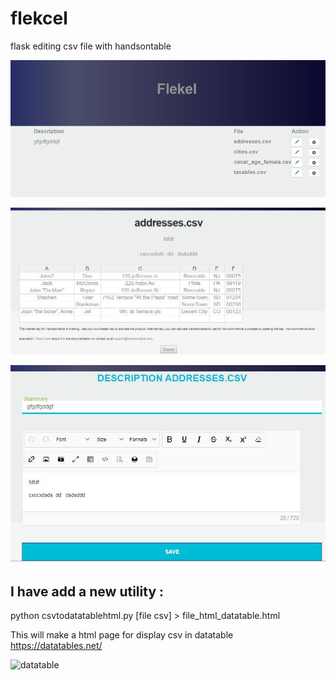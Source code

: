 # flekcel
flask editing csv file with handsontable


![](screen1.jpg)


![](screen2.jpg)


![](screen3.jpg)


## I have add a new utility : 
python csvtodatatablehtml.py [file csv]  > file_html_datatable.html 

This will make a html page for display csv in datatable https://datatables.net/ 

![datatable](https://datatables.net/forums/uploads/editor/5x/hwa0uj8t4gpn.png)


